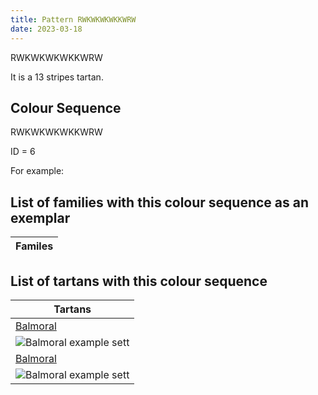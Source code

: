 ```yaml
---
title: Pattern RWKWKWKWKKWRW
date: 2023-03-18
---
```

RWKWKWKWKKWRW

It is a 13 stripes tartan.


## Colour Sequence
RWKWKWKWKKWRW

ID = 6 

For example:


## List of families with this colour sequence as an exemplar

| Familes |
|---------------|


## List of tartans with this colour sequence

| Tartans |
|---------------|
| [Balmoral](/tartans/na/8/r4/na22/n4/k4/na2/n2/na2/n8/na4/k2/na2/r/2)||
|![Balmoral example sett](/variants//na/8/r4/na22/n4/k4/na2/n2/na2/n8/na4/k2/na2/r/2-k000000-n707070-nad0d0d0-rc80000/sett.png)|
| [Balmoral](/tartans/na/8/r4/na22/n4/k4/na2/n2/na2/n8/na4/k2/na2/r/2)||
|![Balmoral example sett](/variants/sett.png)|
